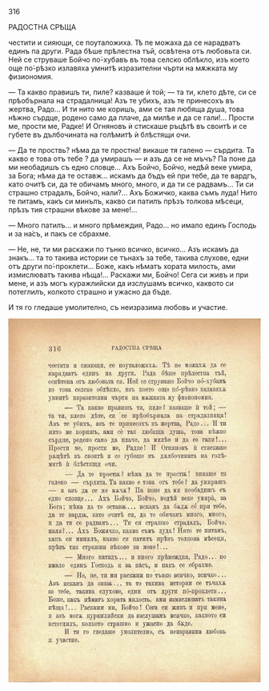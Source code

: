 ﻿316

РАДОСТНА СРѢЩА

честити и сияющи, се поуталожиха. Тѣ пе можаха да се нарадватъ единъ па други. Рада бѣше прѣлестна тъй, освѣтена отъ любовьта си. Ней се струваше Бойчо по́-хубавъ въ това селско облѣкло, изъ което още по́-рѣзко излавяха умнитѣ изразителни чърти на мѫжката му физиономия.

— Та какво правишъ ти, пиле? казваше ѝ той; — та ти, клето дѣте, си се прѣобърнала на страдалница! Азъ те убихъ, азъ те принесохъ въ жертва, Радо... И ти нито ме коришъ, ами се тая любяща душа, това нѣжно сърдце, родено само да плаче, да милѣе и да се гали!... Прости ме, прости ме, Радке! И Огняновъ ѝ стискаше ръцѣтѣ въ своитѣ и се губете въ дълбочината на голѣмитѣ ѝ блѣстящи очи.

— Да те проствь? нѣма да те простна! викаше тя галено — сърдита. Та какво е това отъ тебе ? да умирашъ — и азъ да се не мъчъ? Па поне да ми необадишъ съ едно словце... Ахъ Бойчо, Бойчо, недѣй веке умира, за Бога; нѣма да те оставж... искамъ да бъдъ ей при тебе, да те вардгъ, като очитѣ си, да те обичамъ много, много, и да ти се радвамъ... Ти си страшно страдалъ, Бойчо, нали?... Ахъ Божичко, каква съмъ луда! Нито те питамъ, какъ си минълъ, какво си патилъ прѣзъ толкова мѣсеци, прѣзъ тия страшни вѣкове за мене!...

— Много патилъ... и много прѣмеждия, Радо... но имало единъ Господь и за на́съ, и пакъ се сбрахме.

— Не, не, ти ми раскажи по тънко всичко, всичко... Азъ искамъ да знакъ... та то такива истории се тънахъ за тебе, такива слухове, едни отъ други по́-проклети... Боже, какъ нѣматъ хората милость, ами измислюватъ такива нѣща!... Раскажи ми, Бойчо! Сега си живъ и при мене, и азъ могъ куражлийски да изслушамъ всичко, каквото си потеглилъ, колкото страшно и ужасно да бъде.

И тя го гледаше умолително, съ неизразима любовь и участие.

![original](../images/355.jpg)

